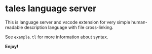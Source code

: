 # tales language server

This is language server and vscode extension for very simple human-readable description language with file cross-linking.

See `example.tl` for more information about syntax.



**Enjoy!**
